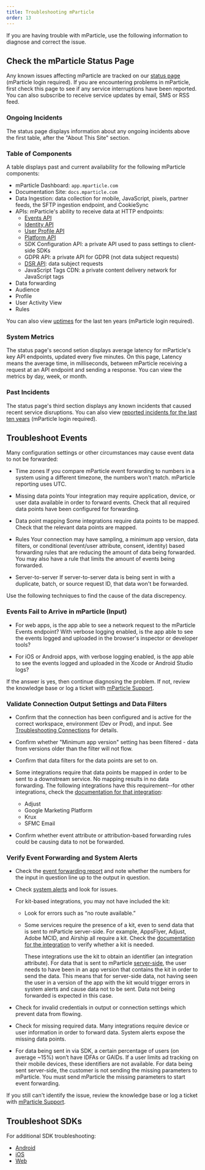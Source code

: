 ```yaml
---
title: Troubleshooting mParticle
order: 13
---
```


If you are having trouble with mParticle, use the following information to diagnose and correct the issue.


## Check the mParticle Status Page

Any known issues affecting mParticle are tracked on our [status page](https://mparticle.statuspage.io) (mParticle login required). If you are encountering problems in mParticle, first check this page to see if any service interruptions have been reported. You can also subscribe to receive service updates by email, SMS or RSS feed.

### Ongoing Incidents

The status page displays information about any ongoing incidents above the first table, after the "About This Site" section.

### Table of Components

A table displays past and current availability for the following mParticle components:

* mParticle Dashboard: `app.mparticle.com`
* Documentation Site: `docs.mparticle.com`
* Data Ingestion: data collection for mobile, JavaScript, pixels, partner feeds, the SFTP ingestion endpoint, and CookieSync
* APIs: mParticle's ability to receive data at HTTP endpoints:
  * [Events API](/developers/server/http/)
  * [Identity API](/developers/idsync/http-api/)
  * [User Profile API](/developers/users/)
  * [Platform API](/developers/platform/)
  * SDK Configuration API: a private API used to pass settings to client-side SDKs
  * GDPR API: a private API for GDPR (not data subject requests)
  * [DSR API](/developers/dsr-api/v3): data subject requests
  * JavaScript Tags CDN: a private content delivery network for JavaScript tags
* Data forwarding
* Audience
* Profile
* User Activity View
* Rules

You can also view [uptimes](https://mparticle.statuspage.io/uptime) for the last ten years (mParticle login required).

### System Metrics

The status page's second setion displays average latency for mParticle's key API endpoints, updated every five minutes. On this page, Latency means the average time, in milliseconds, between mParticle receiving a request at an API endpoint and sending a response. You can view the metrics by day, week, or month.

### Past Incidents

The status page's third section displays any known incidents that caused recent service disruptions. You can also view [reported incidents for the last ten years](https://mparticle.statuspage.io/history) (mParticle login required).

## Troubleshoot Events

Many configuration settings or other circumstances may cause event data to not be forwarded:

* Time zones
  If you compare mParticle event forwarding to numbers in a system using a different timezone, the numbers won't match. mParticle reporting uses UTC.

* Missing data points
  Your integration may require application, device, or user data available in order to forward events. Check that all required data points have been configured for forwarding.

* Data point mapping
  Some integrations require data points to be mapped. Check that the relevant data points are mapped.

* Rules
  Your connection may have sampling, a minimum app version, data filters, or conditional (event/user attribute, consent, identity) based forwarding rules that are reducing the amount of data being forwarded. You may also have a rule that limits the amount of events being forwarded.

* Server-to-server
  If server-to-server data is being sent in with a duplicate, batch, or source request ID, that data won't be forwarded.

Use the following techniques to find the cause of the data discrepency.

### Events Fail to Arrive in mParticle (Input)

* For web apps, is the app able to see a network request to the mParticle Events endpoint? With verbose logging enabled, is the app able to see the events logged and uploaded in the browser's inspector or developer tools?

* For iOS or Android apps, with verbose logging enabled, is the app able to see the events logged and uploaded in the Xcode or Android Studio logs?

If the answer is yes, then continue diagnosing the problem. If not, review the knowledge base or log a ticket with [mParticle Support](https://support.mparticle.com).

### Validate Connection Output Settings and Data Filters

* Confirm that the connection has been configured and is active for the correct workspace, environment (Dev or Prod), and input. See [Troubleshooting Connections](/guides/platform-guide/connections/#troubleshooting-connections) for details.
* Confirm whether "Minimum app version" setting has been filtered - data from versions older than the filter will not flow.
* Confirm that data filters for the data points are set to on.
* Some integrations require that data points be mapped in order to be sent to a downstream service. No mapping results in no data forwarding. The following integrations have this requirement--for other integrations, check the [documentation for that integration](/integrations):

  * Adjust
  * Google Marketing Platform
  * Krux
  * SFMC Email

* Confirm whether event attribute or attribution-based forwarding rules could be causing data to not be forwarded.

### Verify Event Forwarding and System Alerts

* Check the [event forwarding report](/guides/platform-guide/activity/#event-forwarding) and note whether the numbers for the input in question line up to the output in question. 
* Check [system alerts](/guides/platform-guide/activity/#system-alerts) and look for issues.

    For kit-based integrations, you may not have included the kit:

     * Look for errors such as “no route available.”
     * Some services require the presence of a kit, even to send data that is sent to mParticle server-side. For example, AppsFlyer, Adjust, Adobe MCID, and Airship all require a kit. Check the [documentation for the integration](/integrations) to verify whether a kit is needed.

        These integrations use the kit to obtain an identifier (an integration attribute). For data that is sent to mParticle [server-side](/guides/platform-guide/connections/#data-forwarding-and-connections), the user needs to have been in an app version that contains the kit in order to send the data. This means that for server-side data, not having seen the user in a version of the app with the kit would trigger errors in system alerts and cause data not to be sent. Data not being forwarded is expected in this case. 

* Check for invalid credentials in output or connection settings which prevent data from flowing.

* Check for missing required data. Many integrations require device or user information in order to forward data. System alerts expose the missing data points. 

* For data being sent in via SDK, a certain percentage of users (on average ~15%) won’t have IDFAs or GAIDs. If a user limits ad tracking on their mobile devices, these identifiers are not available. For data being sent server-side, the customer is not sending the missing parameters to mParticle. You must send mParticle the missing parameters to start event forwarding.

If you still can't identify the issue, review the knowledge base or log a ticket with [mParticle Support](support.mparticle.com).

## Troubleshoot SDKs

For additional SDK troubleshooting:

* [Android](/developers/sdk/android/troubleshooting/)
* [iOS](/developers/ios/android/troubleshooting/)
* [Web](/developers/web/android/troubleshooting/)
  